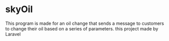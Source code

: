 # skyOil
This program is made for an oil change that sends a message to customers to change their oil based on a series of parameters. this project made by Laravel
